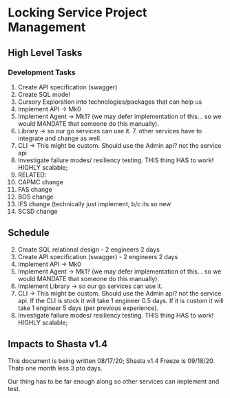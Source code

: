 # Locking Service Project Management

## High Level Tasks

### Development Tasks

 1. Create API specification (swagger)
 2. Create SQL model
 3. Cursory Exploration into technologies/packages that can help us
 4. Implement API -> Mk0
 5. Implement Agent -> Mk1? (we may defer implementation of this... so we would MANDATE that someone do this manually).
 6. Library -> so our go services can use it.
    7. other services have to integrate and change as well. 
 7. CLI -> This might be custom. Should use the Admin api? not the service api
 8. Investigate failure modes/ resiliency testing.  THIS thing HAS to work!  HIGHLY scalable; 
 9. RELATED:
   10. CAPMC change
   11. FAS change
   12. BOS change
   13. IFS change (technically just implement, b/c its so new
   14. SCSD change 


## Schedule
 2. Create SQL relational design - 2 engineers 2 days 
 1. Create API specification (swagger) - 2 engineers 2 days
 4. Implement API -> Mk0
 5. Implement Agent -> Mk1? (we may defer implementation of this... so we would MANDATE that someone do this manually).
 6. Implement Library -> so our go services can use it.
 7. CLI -> This might be custom. Should use the Admin api? not the service api.  If the CLI is stock it will take 1 engineer 0.5 days.  If it is custom it will take 1 engineer 5 days (per previous experience).
 8. Investigate failure modes/ resiliency testing.  THIS thing HAS to work!  HIGHLY scalable; 

## Impacts to Shasta v1.4

This document is being written 08/17/20;  Shasta v1.4 Freeze is 09/18/20.   Thats one month less 3 pto days.

Our thing has to be far enough along so other services can implement and test.

